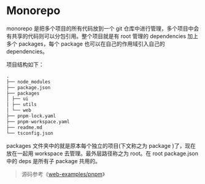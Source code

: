 # Monorepo

monorepo 是把多个项目的所有代码放到一个 git 仓库中进行管理，多个项目中会有共享的代码则可以分包引用。整个项目就是有 root 管理的 dependencies 加上多个 packages，每个 package 也可以在自己的作用域引入自己的 dependencies。

项目结构如下：

```s
.
├── node_modules
├── package.json
├── packages
│ ├── ui
│ ├── utils
│ └── web
├── pnpm-lock.yaml
├── pnpm-workspace.yaml
├── readme.md
└── tsconfig.json
```

packages 文件夹中的就是原本每个独立的项目(下文称之为 package )了，现在放在一起用 workspace 去管理。最外层路径称之为 root。在 root package.json 中的 deps 是所有子 package 共用的。

> 源码参考《[web-examples/pnpm](https://github.com/wx-chevalier/web-examples?q=)》

